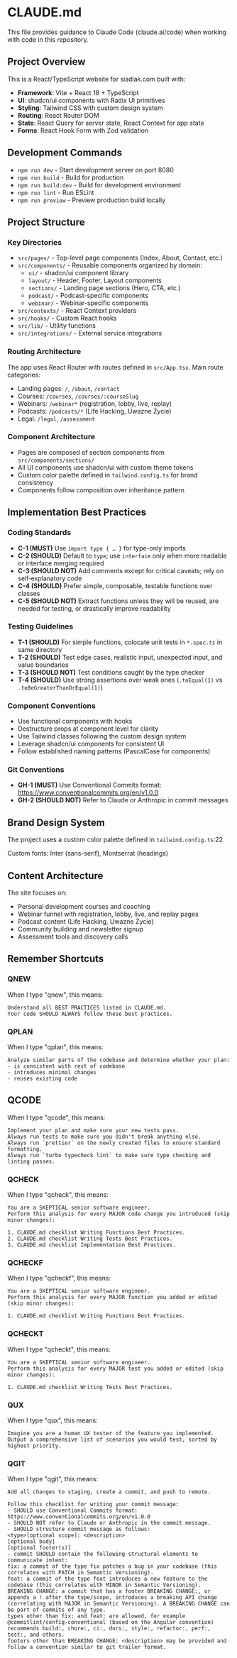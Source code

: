 # CLAUDE.md

This file provides guidance to Claude Code (claude.ai/code) when working with code in this repository.

## Project Overview

This is a React/TypeScript website for siadlak.com built with:

- **Framework**: Vite + React 18 + TypeScript
- **UI**: shadcn/ui components with Radix UI primitives
- **Styling**: Tailwind CSS with custom design system
- **Routing**: React Router DOM
- **State**: React Query for server state, React Context for app state
- **Forms**: React Hook Form with Zod validation

## Development Commands

- `npm run dev` - Start development server on port 8080
- `npm run build` - Build for production
- `npm run build:dev` - Build for development environment
- `npm run lint` - Run ESLint
- `npm run preview` - Preview production build locally

## Project Structure

### Key Directories

- `src/pages/` - Top-level page components (Index, About, Contact, etc.)
- `src/components/` - Reusable components organized by domain:
  - `ui/` - shadcn/ui component library
  - `layout/` - Header, Footer, Layout components
  - `sections/` - Landing page sections (Hero, CTA, etc.)
  - `podcast/` - Podcast-specific components
  - `webinar/` - Webinar-specific components
- `src/contexts/` - React Context providers
- `src/hooks/` - Custom React hooks
- `src/lib/` - Utility functions
- `src/integrations/` - External service integrations

### Routing Architecture

The app uses React Router with routes defined in `src/App.tsx`. Main route categories:
- Landing pages: `/`, `/about`, `/contact`
- Courses: `/courses`, `/courses/:courseSlug`
- Webinars: `/webinar*` (registration, lobby, live, replay)
- Podcasts: `/podcasts/*` (Life Hacking, Uwazne Życie)
- Legal: `/legal`, `/assessment`

### Component Architecture

- Pages are composed of section components from `src/components/sections/`
- All UI components use shadcn/ui with custom theme tokens
- Custom color palette defined in `tailwind.config.ts` for brand consistency
- Components follow composition over inheritance pattern

## Implementation Best Practices

### Coding Standards

- **C-1 (MUST)** Use `import type { … }` for type-only imports
- **C-2 (SHOULD)** Default to `type`; use `interface` only when more readable or interface merging required
- **C-3 (SHOULD NOT)** Add comments except for critical caveats; rely on self‑explanatory code
- **C-4 (SHOULD)** Prefer simple, composable, testable functions over classes
- **C-5 (SHOULD NOT)** Extract functions unless they will be reused, are needed for testing, or drastically improve readability

### Testing Guidelines

- **T-1 (SHOULD)** For simple functions, colocate unit tests in `*.spec.ts` in same directory
- **T-2 (SHOULD)** Test edge cases, realistic input, unexpected input, and value boundaries
- **T-3 (SHOULD NOT)** Test conditions caught by the type checker
- **T-4 (SHOULD)** Use strong assertions over weak ones (`.toEqual(1)` vs `.toBeGreaterThanOrEqual(1)`)

### Component Conventions

- Use functional components with hooks
- Destructure props at component level for clarity
- Use Tailwind classes following the custom design system
- Leverage shadcn/ui components for consistent UI
- Follow established naming patterns (PascalCase for components)

### Git Conventions

- **GH-1 (MUST)** Use Conventional Commits format: https://www.conventionalcommits.org/en/v1.0.0
- **GH-2 (SHOULD NOT)** Refer to Claude or Anthropic in commit messages

## Brand Design System

The project uses a custom color palette defined in `tailwind.config.ts`:22

Custom fonts: Inter (sans-serif), Montserrat (headings)

## Content Architecture

The site focuses on:
- Personal development courses and coaching
- Webinar funnel with registration, lobby, live, and replay pages
- Podcast content (Life Hacking, Uwazne Życie)
- Community building and newsletter signup
- Assessment tools and discovery calls

## Remember Shortcuts
### QNEW

When I type "qnew", this means:

```
Understand all BEST PRACTICES listed in CLAUDE.md.
Your code SHOULD ALWAYS follow these best practices.
```

### QPLAN
When I type "qplan", this means:
```
Analyze similar parts of the codebase and determine whether your plan:
- is consistent with rest of codebase
- introduces minimal changes
- reuses existing code
```

## QCODE

When I type "qcode", this means:

```
Implement your plan and make sure your new tests pass.
Always run tests to make sure you didn't break anything else.
Always run `prettier` on the newly created files to ensure standard formatting.
Always run `turbo typecheck lint` to make sure type checking and linting passes.
```

### QCHECK

When I type "qcheck", this means:

```
You are a SKEPTICAL senior software engineer.
Perform this analysis for every MAJOR code change you introduced (skip minor changes):

1. CLAUDE.md checklist Writing Functions Best Practices.
2. CLAUDE.md checklist Writing Tests Best Practices.
3. CLAUDE.md checklist Implementation Best Practices.
```

### QCHECKF

When I type "qcheckf", this means:

```
You are a SKEPTICAL senior software engineer.
Perform this analysis for every MAJOR function you added or edited (skip minor changes):

1. CLAUDE.md checklist Writing Functions Best Practices.
```

### QCHECKT

When I type "qcheckt", this means:

```
You are a SKEPTICAL senior software engineer.
Perform this analysis for every MAJOR test you added or edited (skip minor changes):

1. CLAUDE.md checklist Writing Tests Best Practices.
```

### QUX

When I type "qux", this means:

```
Imagine you are a human UX tester of the feature you implemented. 
Output a comprehensive list of scenarios you would test, sorted by highest priority.
```

### QGIT

When I type "qgit", this means:

```
Add all changes to staging, create a commit, and push to remote.

Follow this checklist for writing your commit message:
- SHOULD use Conventional Commits format: https://www.conventionalcommits.org/en/v1.0.0
- SHOULD NOT refer to Claude or Anthropic in the commit message.
- SHOULD structure commit message as follows:
<type>[optional scope]: <description>
[optional body]
[optional footer(s)]
- commit SHOULD contain the following structural elements to communicate intent: 
fix: a commit of the type fix patches a bug in your codebase (this correlates with PATCH in Semantic Versioning).
feat: a commit of the type feat introduces a new feature to the codebase (this correlates with MINOR in Semantic Versioning).
BREAKING CHANGE: a commit that has a footer BREAKING CHANGE:, or appends a ! after the type/scope, introduces a breaking API change (correlating with MAJOR in Semantic Versioning). A BREAKING CHANGE can be part of commits of any type.
types other than fix: and feat: are allowed, for example @commitlint/config-conventional (based on the Angular convention) recommends build:, chore:, ci:, docs:, style:, refactor:, perf:, test:, and others.
footers other than BREAKING CHANGE: <description> may be provided and follow a convention similar to git trailer format.
```